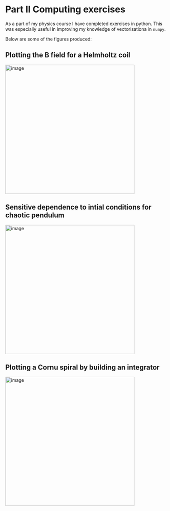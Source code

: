 # Part II Computing exercises

As a part of my physics course I have completed exercises in python. This was especially useful in improving my knowledge of vectorisationa in `numpy`. 

Below are some of the figures produced:

## Plotting the B field for a Helmholtz coil
<img width="403" alt="image" src="https://user-images.githubusercontent.com/64110421/159011320-84566c74-38fc-4a8b-8d5e-0ca2e005dcda.png">

## Sensitive dependence to intial conditions for chaotic pendulum 
<img width="403" alt="image" src="https://user-images.githubusercontent.com/64110421/159010856-48196338-67ca-4900-a9d8-f9f0f36bb8e0.png">

## Plotting a Cornu spiral by building an integrator
<img width="403" alt="image" src="https://user-images.githubusercontent.com/64110421/159011105-2881a2f7-9987-4752-a416-d467e5d7ce73.png">
